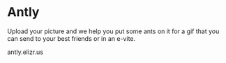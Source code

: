 # Antly

Upload your picture and we help you put some ants on it for a gif that you can send to your best friends or in an e-vite.

antly.elizr.us


